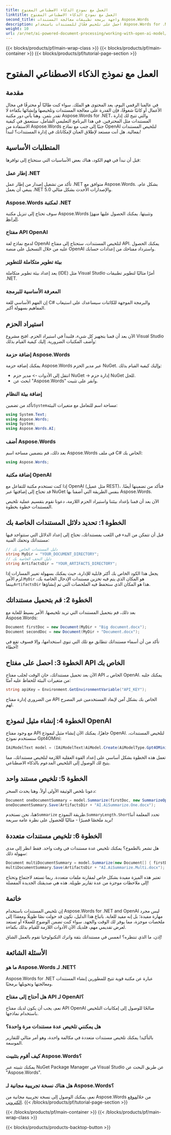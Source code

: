 ```yaml
---
title: العمل مع نموذج الذكاء الاصطناعي المفتوح
linktitle: العمل مع نموذج الذكاء الاصطناعي المفتوح
second_title: واجهة برمجة تطبيقات معالجة المستندات Aspose.Words
description: احصل على تلخيص فعّال للمستندات باستخدام Aspose.Words for .NET مع نماذج OpenAI القوية. انغمس في هذا الدليل الشامل الآن.
weight: 10
url: /ar/net/ai-powered-document-processing/working-with-open-ai-model/
---
```


{{< blocks/products/pf/main-wrap-class >}}
{{< blocks/products/pf/main-container >}}
{{< blocks/products/pf/tutorial-page-section >}}

# العمل مع نموذج الذكاء الاصطناعي المفتوح

## مقدمة

في عالمنا الرقمي اليوم، يعد المحتوى هو الملك. سواء كنت طالبًا أو محترفًا في مجال الأعمال أو كاتبًا شغوفًا، فإن القدرة على معالجة المستندات وتلخيصها وإنشائها بكفاءة لا تقدر بثمن. وهنا يأتي دور مكتبة Aspose.Words for .NET، والتي تتيح لك إدارة المستندات مثل المحترفين. في هذا البرنامج التعليمي الشامل، سنتعمق في كيفية الاستفادة من Aspose.Words جنبًا إلى جنب مع نماذج OpenAI لتلخيص المستندات بفعالية. هل أنت مستعد لإطلاق العنان لإمكاناتك في إدارة المستندات؟ لنبدأ!

## المتطلبات الأساسية

قبل أن نبدأ في فهم الكود، هناك بعض الأساسيات التي ستحتاج إلى توافرها:

### إطار عمل .NET
تأكد من تشغيل إصدار من إطار عمل .NET متوافق مع Aspose.Words. بشكل عام، ينبغي أن يعمل .NET 5.0 والإصدارات الأحدث بشكل مثالي.

### Aspose.Words لمكتبة .NET
 سوف تحتاج إلى تنزيل مكتبة Aspose.Words وتثبيتها. يمكنك الحصول عليها من[هذا الرابط](https://releases.aspose.com/words/net/).

### مفتاح API OpenAI
لدمج نماذج لغة OpenAI لتلخيص المستندات، ستحتاج إلى مفتاح API. يمكنك الحصول عليه من خلال التسجيل على منصة OpenAI واسترداد مفتاحك من إعدادات حسابك.

### بيئة تطوير متكاملة للتطوير
يعد إعداد بيئة تطوير متكاملة (IDE) مثل Visual Studio أمرًا مثاليًا لتطوير تطبيقات .NET.

### المعرفة الأساسية للبرمجة
إن الفهم الأساسي للغة C# والبرمجة الموجهة للكائنات سيساعدك على استيعاب المفاهيم بسهولة أكبر.

## استيراد الحزم

الآن بعد أن قمنا بتجهيز كل شيء، فلنبدأ في استيراد الحزم. افتح مشروع Visual Studio وأضف المكتبات الضرورية. إليك كيفية القيام بذلك:

### إضافة حزمة Aspose.Words

يمكنك إضافة حزمة Aspose.Words عبر مدير الحزم NuGet. وإليك كيفية القيام بذلك:
- انتقل إلى الأدوات -> مدير حزم NuGet -> إدارة حزم NuGet للحل.
- ابحث عن "Aspose.Words" وانقر على تثبيت.

### إضافة بيئة النظام

 تأكد من تضمين`System`مساحة اسم للتعامل مع متغيرات البيئة:
```csharp
using System.Text;
using Aspose.Words;
using System;
using Aspose.Words.AI;
```

### أضف Aspose.Words

بعد ذلك، قم بتضمين مساحة اسم Aspose.Words في ملف C# الخاص بك:
```csharp
using Aspose.Words;
```

### إضافة مكتبة OpenAI

إذا كنت تستخدم مكتبة للتفاعل مع OpenAI (مثل عميل REST)، فتأكد من تضمينها أيضًا. قد تحتاج إلى إضافتها عبر NuGet بنفس الطريقة التي أضفنا بها Aspose.Words.

الآن بعد أن قمنا بإعداد بيئتنا واستيراد الحزم اللازمة، دعونا نقوم بتقسيم عملية تلخيص المستندات خطوة بخطوة.

## الخطوة 1: تحديد دلائل المستندات الخاصة بك

قبل أن تتمكن من البدء في اللعب بمستنداتك، تحتاج إلى إعداد الدلائل التي ستتواجد فيها مستنداتك وتحفك الفنية:

```csharp
// دليل المستندات الخاص بك
string MyDir = "YOUR_DOCUMENT_DIRECTORY";
// دليل التحف الخاصة بك
string ArtifactsDir = "YOUR_ARTIFACTS_DIRECTORY";
```
 يجعل هذا الكود الخاص بك أكثر قابلية للإدارة، حيث يمكنك بسهولة تغيير المسارات إذا لزم الأمر.`MyDir` هو المكان الذي يتم فيه تخزين مستندات الإدخال الخاصة بك، بينما`ArtifactsDir` هذا هو المكان الذي ستحفظ فيه الملخصات التي تم إنشاؤها.

## الخطوة 2: قم بتحميل مستنداتك

بعد ذلك، قم بتحميل المستندات التي تريد تلخيصها. الأمر بسيط للغاية مع Aspose.Words:

```csharp
Document firstDoc = new Document(MyDir + "Big document.docx");
Document secondDoc = new Document(MyDir + "Document.docx");
```
تأكد من أن أسماء مستنداتك تتطابق مع تلك التي تنوي استخدامها، وإلا فسوف تقع في أخطاء!

## الخطوة 3: احصل على مفتاح API الخاص بك

الآن بعد تحميل مستنداتك، حان الوقت لجلب مفتاح API الخاص بـ OpenAI. يمكنك جلبه من متغيرات البيئة للحفاظ عليه آمنًا:
```csharp
string apiKey = Environment.GetEnvironmentVariable("API_KEY");
```
من الضروري إدارة مفتاح API الخاص بك بشكل آمن لإبعاد المستخدمين غير المصرح لهم.

## الخطوة 4: إنشاء مثيل لنموذج OpenAI

مع وجود مفتاح API جاهزًا، يمكنك الآن إنشاء مثيل لنموذج OpenAI. لتلخيص المستندات، سنستخدم نموذج Gpt4OMini:

```csharp
IAiModelText model = (IAiModelText)AiModel.Create(AiModelType.Gpt4OMini).WithApiKey(apiKey);
```
تعمل هذه الخطوة بشكل أساسي على إعداد القوة العقلية اللازمة لتلخيص مستنداتك، مما يتيح لك الوصول إلى التلخيص المدعوم بالذكاء الاصطناعي.

## الخطوة 5: تلخيص مستند واحد

دعونا نلخص الوثيقة الأولى أولاً. وهنا يحدث السحر:

```csharp
Document oneDocumentSummary = model.Summarize(firstDoc, new SummarizeOptions() { SummaryLength = SummaryLength.Short });
oneDocumentSummary.Save(ArtifactsDir + "AI.AiSummarize.One.docx");
```
 هنا، نحن نستخدم`Summarize` طريقة النموذج.`SummaryLength.Short`تحدد المعلمة أننا نريد ملخصًا قصيرًا - مثاليًا للحصول على نظرة عامة سريعة!

## الخطوة 6: تلخيص مستندات متعددة

هل تشعر بالطموح؟ يمكنك تلخيص عدة مستندات في وقت واحد. فقط انظر إلى مدى سهولة ذلك:

```csharp
Document multiDocumentSummary = model.Summarize(new Document[] { firstDoc, secondDoc }, new SummarizeOptions() { SummaryLength = SummaryLength.Long });
multiDocumentSummary.Save(ArtifactsDir + "AI.AiSummarize.Multi.docx");
```
تعتبر هذه الميزة مفيدة بشكل خاص لمقارنة ملفات متعددة. ربما تستعد لاجتماع وتحتاج إلى ملاحظات موجزة من عدة تقارير طويلة. هذه هي صديقتك الجديدة المفضلة!

## خاتمة

إن تلخيص المستندات باستخدام Aspose.Words for .NET and OpenAI ليس مجرد مهارة مفيدة؛ بل إنه مفيد للغاية. باتباع هذا الدليل، تكون قد حولت نصًا طويلًا ومعقدًا إلى ملخصات موجزة، مما يوفر لك الوقت والجهد. سواء كنت تضمن الوضوح للعملاء أو تستعد لعرض تقديمي مهم، فلديك الآن الأدوات اللازمة للقيام بذلك بكفاءة.

إذن، ما الذي تنتظره؟ انغمس في مستنداتك بثقة واترك التكنولوجيا تقوم بالعمل الشاق!

## الأسئلة الشائعة

### ما هو Aspose.Words لـ .NET؟  
Aspose.Words for .NET عبارة عن مكتبة قوية تتيح للمطورين إنشاء المستندات ومعالجتها وتحويلها برمجيًا.

### هل أحتاج إلى مفتاح API لـ OpenAI؟  
نعم، يجب أن يكون لديك مفتاح API OpenAI صالحًا للوصول إلى إمكانيات التلخيص باستخدام نماذجها.

### هل يمكنني تلخيص عدة مستندات مرة واحدة؟  
بالتأكيد! يمكنك تلخيص مستندات متعددة في مكالمة واحدة، وهو أمر مثالي للتقارير الموسعة.

### كيف أقوم بتثبيت Aspose.Words؟  
يمكنك تثبيته عبر NuGet Package Manager في Visual Studio عن طريق البحث عن "Aspose.Words".

### هل هناك نسخة تجريبية مجانية لـ Aspose.Words؟  
 نعم، يمكنك الوصول إلى نسخة تجريبية مجانية من Aspose.Words من خلال[موقع إلكتروني](https://releases.aspose.com/).
{{< /blocks/products/pf/tutorial-page-section >}}

{{< /blocks/products/pf/main-container >}}
{{< /blocks/products/pf/main-wrap-class >}}

{{< blocks/products/products-backtop-button >}}
